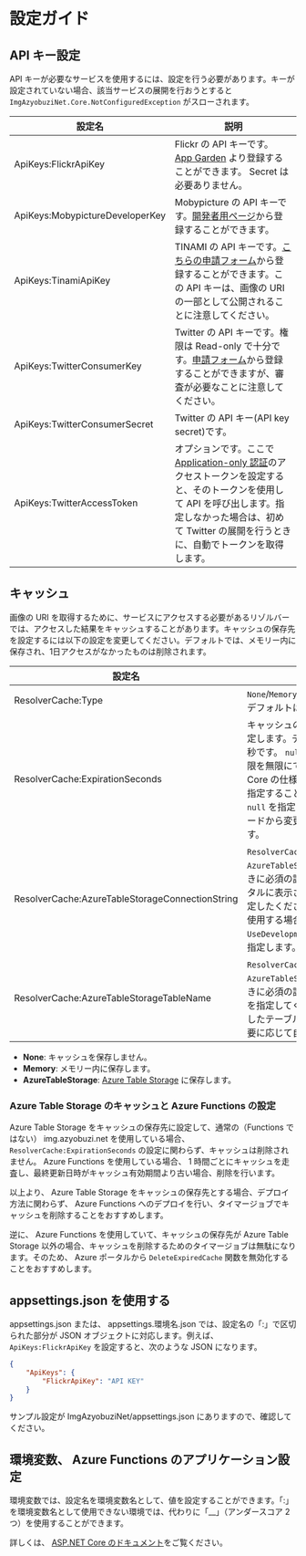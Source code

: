 # 設定ガイド
## API キー設定
API キーが必要なサービスを使用するには、設定を行う必要があります。キーが設定されていない場合、該当サービスの展開を行おうとすると `ImgAzyobuziNet.Core.NotConfiguredException` がスローされます。

| 設定名 | 説明 |
| ------ | ---- |
| ApiKeys:FlickrApiKey | Flickr の API キーです。 [App Garden](https://www.flickr.com/services/apps/create/) より登録することができます。 Secret は必要ありません。 |
| ApiKeys:MobypictureDeveloperKey | Mobypicture の API キーです。[開発者用ページ](http://www.mobypicture.com/apps/my)から登録することができます。 |
| ApiKeys:TinamiApiKey | TINAMI の API キーです。[こちらの申請フォーム](http://www.tinami.com/api/key/form)から登録することができます。この API キーは、画像の URI の一部として公開されることに注意してください。 |
| ApiKeys:TwitterConsumerKey | Twitter の API キーです。権限は Read-only で十分です。[申請フォーム](https://developer.twitter.com/en/apps/create)から登録することができますが、審査が必要なことに注意してください。 |
| ApiKeys:TwitterConsumerSecret | Twitter の API キー(API key secret)です。 |
| ApiKeys:TwitterAccessToken | オプションです。ここで [Application-only 認証](https://developer.twitter.com/en/docs/basics/authentication/overview/application-only)のアクセストークンを設定すると、そのトークンを使用して API を呼び出します。指定しなかった場合は、初めて Twitter の展開を行うときに、自動でトークンを取得します。 |

## キャッシュ
画像の URI を取得するために、サービスにアクセスする必要があるリゾルバーでは、アクセスした結果をキャッシュすることがあります。キャッシュの保存先を設定するには以下の設定を変更してください。デフォルトでは、メモリー内に保存され、1日アクセスがなかったものは削除されます。

| 設定名 | 説明 |
| ------ | ---- |
| ResolverCache:Type | `None`/`Memory`/`AzureTableStorage`。デフォルトは `Memory` |
| ResolverCache:ExpirationSeconds | キャッシュの有効期間を秒数で指定します。デフォルトは 86400 秒です。 `null` を指定すると有効期限を無限にできますが、 ASP.NET Core の仕様上、外部から `null` を指定することはできないので、 `null` を指定したい場合はソースコードから変更する必要があります。 |
| ResolverCache:AzureTableStorageConnectionString | `ResolverCache:Type` に `AzureTableStorage` を指定したときに必須の設定です。 Azure ポータルに表示される接続文字列を指定したください。エミュレータを使用する場合は `UseDevelopmentStorage=true` を指定します。 |
| ResolverCache:AzureTableStorageTableName | `ResolverCache:Type` に `AzureTableStorage` を指定したときに必須の設定です。テーブル名を指定してください。ここで指定したテーブル名のテーブルは、必要に応じて自動で作成されます。 |

- **None**: キャッシュを保存しません。
- **Memory**: メモリー内に保存します。
- **AzureTableStorage**: [Azure Table Storage](https://azure.microsoft.com/ja-jp/services/storage/tables/) に保存します。

### Azure Table Storage のキャッシュと Azure Functions の設定
Azure Table Storage をキャッシュの保存先に設定して、通常の（Functions ではない） img.azyobuzi.net を使用している場合、 `ResolverCache:ExpirationSeconds` の設定に関わらず、キャッシュは削除されません。 Azure Functions を使用している場合、 1 時間ごとにキャッシュを走査し、最終更新日時がキャッシュ有効期間より古い場合、削除を行います。

以上より、 Azure Table Storage をキャッシュの保存先とする場合、デプロイ方法に関わらず、 Azure Functions へのデプロイを行い、タイマージョブでキャッシュを削除することをおすすめします。

逆に、 Azure Functions を使用していて、キャッシュの保存先が Azure Table Storage 以外の場合、キャッシュを削除するためのタイマージョブは無駄になります。そのため、 Azure ポータルから `DeleteExpiredCache` 関数を無効化することをおすすめします。

## appsettings.json を使用する
appsettings.json または、 appsettings.環境名.json では、設定名の「:」で区切られた部分が JSON オブジェクトに対応します。例えば、 `ApiKeys:FlickrApiKey` を設定すると、次のような JSON になります。

```json
{
    "ApiKeys": {
        "FlickrApiKey": "API KEY"
    }
}
```

サンプル設定が ImgAzyobuziNet/appsettings.json にありますので、確認してください。

## 環境変数、 Azure Functions のアプリケーション設定
環境変数では、設定名を環境変数名として、値を設定することができます。「:」を環境変数名として使用できない環境では、代わりに「__」（アンダースコア 2 つ）を使用することができます。

詳しくは、 [ASP.NET Core のドキュメント](https://docs.microsoft.com/ja-jp/aspnet/core/fundamentals/configuration/?view=aspnetcore-2.2#environment-variables-configuration-provider)をご覧ください。
